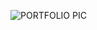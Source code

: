 ![PORTFOLIO PIC]("https://user-images.githubusercontent.com/84234657/164878617-ad397f6a-619a-499f-8488-beab902a8b0b.png")
